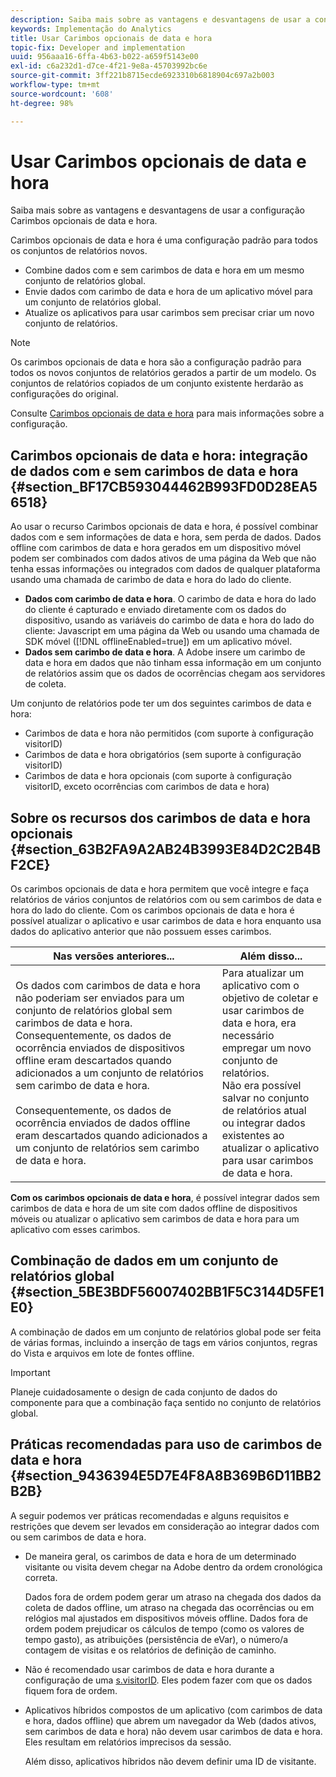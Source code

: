 ```yaml
---
description: Saiba mais sobre as vantagens e desvantagens de usar a configuração Carimbos opcionais de data e hora.
keywords: Implementação do Analytics
title: Usar Carimbos opcionais de data e hora
topic-fix: Developer and implementation
uuid: 956aaa16-6ffa-4b63-b022-a659f5143e00
exl-id: c6a232d1-d7ce-4f21-9e8a-45703992bc6e
source-git-commit: 3ff221b8715ecde6923310b6818904c697a2b003
workflow-type: tm+mt
source-wordcount: '608'
ht-degree: 98%

---
```


# Usar Carimbos opcionais de data e hora

Saiba mais sobre as vantagens e desvantagens de usar a configuração Carimbos opcionais de data e hora.

Carimbos opcionais de data e hora é uma configuração padrão para todos os conjuntos de relatórios novos.

* Combine dados com e sem carimbos de data e hora em um mesmo conjunto de relatórios global.
* Envie dados com carimbo de data e hora de um aplicativo móvel para um conjunto de relatórios global.
* Atualize os aplicativos para usar carimbos sem precisar criar um novo conjunto de relatórios.

>[!NOTE]
>
>Os carimbos opcionais de data e hora são a configuração padrão para todos os novos conjuntos de relatórios gerados a partir de um modelo. Os conjuntos de relatórios copiados de um conjunto existente herdarão as configurações do original.

Consulte [Carimbos opcionais de data e hora](https://experienceleague.adobe.com/docs/analytics/admin/admin-tools/timestamp-optional.html) para mais informações sobre a configuração.

## Carimbos opcionais de data e hora: integração de dados com e sem carimbos de data e hora {#section_BF17CB593044462B993FD0D28EA56518}

Ao usar o recurso Carimbos opcionais de data e hora, é possível combinar dados com e sem informações de data e hora, sem perda de dados. Dados offline com carimbos de data e hora gerados em um dispositivo móvel podem ser combinados com dados ativos de uma página da Web que não tenha essas informações ou integrados com dados de qualquer plataforma usando uma chamada de carimbo de data e hora do lado do cliente.

* **Dados com carimbo de data e hora**. O carimbo de data e hora do lado do cliente é capturado e enviado diretamente com os dados do dispositivo, usando as variáveis do carimbo de data e hora do lado do cliente: Javascript em uma página da Web ou usando uma chamada de SDK móvel ([!DNL offlineEnabled=true]) em um aplicativo móvel.
* **Dados sem carimbo de data e hora**. A Adobe insere um carimbo de data e hora em dados que não tinham essa informação em um conjunto de relatórios assim que os dados de ocorrências chegam aos servidores de coleta.


Um conjunto de relatórios pode ter um dos seguintes carimbos de data e hora:

* Carimbos de data e hora não permitidos (com suporte à configuração visitorID)
* Carimbos de data e hora obrigatórios (sem suporte à configuração visitorID)
* Carimbos de data e hora opcionais (com suporte à configuração visitorID, exceto ocorrências com carimbos de data e hora)

## Sobre os recursos dos carimbos de data e hora opcionais {#section_63B2FA9A2AB24B3993E84D2C2B4BF2CE}

Os carimbos opcionais de data e hora permitem que você integre e faça relatórios de vários conjuntos de relatórios com ou sem carimbos de data e hora do lado do cliente. Com os carimbos opcionais de data e hora é possível atualizar o aplicativo e usar carimbos de data e hora enquanto usa dados do aplicativo anterior que não possuem esses carimbos.

| Nas versões anteriores... | Além disso... |
|--- |--- |
| Os dados com carimbos de data e hora não poderiam ser enviados para um conjunto de relatórios global sem carimbos de data e hora. Consequentemente, os dados de ocorrência enviados de dispositivos offline eram descartados quando adicionados a um conjunto de relatórios sem carimbo de data e hora. <br/><br/>Consequentemente, os dados de ocorrência enviados de dados offline eram descartados quando adicionados a um conjunto de relatórios sem carimbo de data e hora. | Para atualizar um aplicativo com o objetivo de coletar e usar carimbos de data e hora, era necessário empregar um novo conjunto de relatórios. <br/>Não era possível salvar no conjunto de relatórios atual ou integrar dados existentes ao atualizar o aplicativo para usar carimbos de data e hora. |

**Com os carimbos opcionais de data e hora**, é possível integrar dados sem carimbos de data e hora de um site com dados offline de dispositivos móveis ou atualizar o aplicativo sem carimbos de data e hora para um aplicativo com esses carimbos.

## Combinação de dados em um conjunto de relatórios global {#section_5BE3BDF56007402BB1F5C3144D5FE1E0}

A combinação de dados em um conjunto de relatórios global pode ser feita de várias formas, incluindo a inserção de tags em vários conjuntos, regras do Vista e arquivos em lote de fontes offline.

>[!IMPORTANT]
>
>Planeje cuidadosamente o design de cada conjunto de dados do componente para que a combinação faça sentido no conjunto de relatórios global.

## Práticas recomendadas para uso de carimbos de data e hora {#section_9436394E5D7E4F8A8B369B6D11BB2B2B}

A seguir podemos ver práticas recomendadas e alguns requisitos e restrições que devem ser levados em consideração ao integrar dados com ou sem carimbos de data e hora.

* De maneira geral, os carimbos de data e hora de um determinado visitante ou visita devem chegar na Adobe dentro da ordem cronológica correta.

   Dados fora de ordem podem gerar um atraso na chegada dos dados da coleta de dados offline, um atraso na chegada das ocorrências ou em relógios mal ajustados em dispositivos móveis offline. Dados fora de ordem podem prejudicar os cálculos de tempo (como os valores de tempo gasto), as atribuições (persistência de eVar), o número/a contagem de visitas e os relatórios de definição de caminho.

* Não é recomendado usar carimbos de data e hora durante a configuração de uma [s.visitorID](/help/implement/vars/config-vars/visitorid.md). Eles podem fazer com que os dados fiquem fora de ordem.

* Aplicativos híbridos compostos de um aplicativo (com carimbos de data e hora, dados offline) que abrem um navegador da Web (dados ativos, sem carimbos de data e hora) não devem usar carimbos de data e hora. Eles resultam em relatórios imprecisos da sessão.

   Além disso, aplicativos híbridos não devem definir uma ID de visitante.
